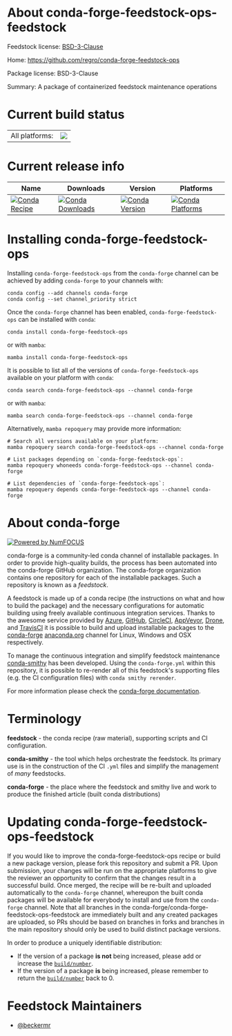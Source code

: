 About conda-forge-feedstock-ops-feedstock
=========================================

Feedstock license: [BSD-3-Clause](https://github.com/conda-forge/conda-forge-feedstock-ops-feedstock/blob/main/LICENSE.txt)

Home: https://github.com/regro/conda-forge-feedstock-ops

Package license: BSD-3-Clause

Summary: A package of containerized feedstock maintenance operations

Current build status
====================


<table><tr><td>All platforms:</td>
    <td>
      <a href="https://dev.azure.com/conda-forge/feedstock-builds/_build/latest?definitionId=23279&branchName=main">
        <img src="https://dev.azure.com/conda-forge/feedstock-builds/_apis/build/status/conda-forge-feedstock-ops-feedstock?branchName=main">
      </a>
    </td>
  </tr>
</table>

Current release info
====================

| Name | Downloads | Version | Platforms |
| --- | --- | --- | --- |
| [![Conda Recipe](https://img.shields.io/badge/recipe-conda--forge--feedstock--ops-green.svg)](https://anaconda.org/conda-forge/conda-forge-feedstock-ops) | [![Conda Downloads](https://img.shields.io/conda/dn/conda-forge/conda-forge-feedstock-ops.svg)](https://anaconda.org/conda-forge/conda-forge-feedstock-ops) | [![Conda Version](https://img.shields.io/conda/vn/conda-forge/conda-forge-feedstock-ops.svg)](https://anaconda.org/conda-forge/conda-forge-feedstock-ops) | [![Conda Platforms](https://img.shields.io/conda/pn/conda-forge/conda-forge-feedstock-ops.svg)](https://anaconda.org/conda-forge/conda-forge-feedstock-ops) |

Installing conda-forge-feedstock-ops
====================================

Installing `conda-forge-feedstock-ops` from the `conda-forge` channel can be achieved by adding `conda-forge` to your channels with:

```
conda config --add channels conda-forge
conda config --set channel_priority strict
```

Once the `conda-forge` channel has been enabled, `conda-forge-feedstock-ops` can be installed with `conda`:

```
conda install conda-forge-feedstock-ops
```

or with `mamba`:

```
mamba install conda-forge-feedstock-ops
```

It is possible to list all of the versions of `conda-forge-feedstock-ops` available on your platform with `conda`:

```
conda search conda-forge-feedstock-ops --channel conda-forge
```

or with `mamba`:

```
mamba search conda-forge-feedstock-ops --channel conda-forge
```

Alternatively, `mamba repoquery` may provide more information:

```
# Search all versions available on your platform:
mamba repoquery search conda-forge-feedstock-ops --channel conda-forge

# List packages depending on `conda-forge-feedstock-ops`:
mamba repoquery whoneeds conda-forge-feedstock-ops --channel conda-forge

# List dependencies of `conda-forge-feedstock-ops`:
mamba repoquery depends conda-forge-feedstock-ops --channel conda-forge
```


About conda-forge
=================

[![Powered by
NumFOCUS](https://img.shields.io/badge/powered%20by-NumFOCUS-orange.svg?style=flat&colorA=E1523D&colorB=007D8A)](https://numfocus.org)

conda-forge is a community-led conda channel of installable packages.
In order to provide high-quality builds, the process has been automated into the
conda-forge GitHub organization. The conda-forge organization contains one repository
for each of the installable packages. Such a repository is known as a *feedstock*.

A feedstock is made up of a conda recipe (the instructions on what and how to build
the package) and the necessary configurations for automatic building using freely
available continuous integration services. Thanks to the awesome service provided by
[Azure](https://azure.microsoft.com/en-us/services/devops/), [GitHub](https://github.com/),
[CircleCI](https://circleci.com/), [AppVeyor](https://www.appveyor.com/),
[Drone](https://cloud.drone.io/welcome), and [TravisCI](https://travis-ci.com/)
it is possible to build and upload installable packages to the
[conda-forge](https://anaconda.org/conda-forge) [anaconda.org](https://anaconda.org/)
channel for Linux, Windows and OSX respectively.

To manage the continuous integration and simplify feedstock maintenance
[conda-smithy](https://github.com/conda-forge/conda-smithy) has been developed.
Using the ``conda-forge.yml`` within this repository, it is possible to re-render all of
this feedstock's supporting files (e.g. the CI configuration files) with ``conda smithy rerender``.

For more information please check the [conda-forge documentation](https://conda-forge.org/docs/).

Terminology
===========

**feedstock** - the conda recipe (raw material), supporting scripts and CI configuration.

**conda-smithy** - the tool which helps orchestrate the feedstock.
                   Its primary use is in the construction of the CI ``.yml`` files
                   and simplify the management of *many* feedstocks.

**conda-forge** - the place where the feedstock and smithy live and work to
                  produce the finished article (built conda distributions)


Updating conda-forge-feedstock-ops-feedstock
============================================

If you would like to improve the conda-forge-feedstock-ops recipe or build a new
package version, please fork this repository and submit a PR. Upon submission,
your changes will be run on the appropriate platforms to give the reviewer an
opportunity to confirm that the changes result in a successful build. Once
merged, the recipe will be re-built and uploaded automatically to the
`conda-forge` channel, whereupon the built conda packages will be available for
everybody to install and use from the `conda-forge` channel.
Note that all branches in the conda-forge/conda-forge-feedstock-ops-feedstock are
immediately built and any created packages are uploaded, so PRs should be based
on branches in forks and branches in the main repository should only be used to
build distinct package versions.

In order to produce a uniquely identifiable distribution:
 * If the version of a package **is not** being increased, please add or increase
   the [``build/number``](https://docs.conda.io/projects/conda-build/en/latest/resources/define-metadata.html#build-number-and-string).
 * If the version of a package **is** being increased, please remember to return
   the [``build/number``](https://docs.conda.io/projects/conda-build/en/latest/resources/define-metadata.html#build-number-and-string)
   back to 0.

Feedstock Maintainers
=====================

* [@beckermr](https://github.com/beckermr/)

